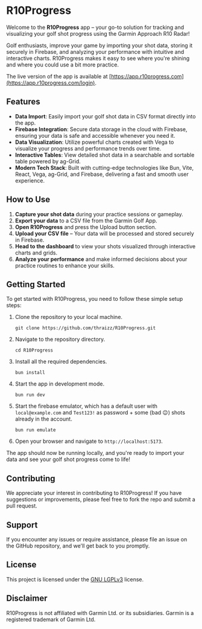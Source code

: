 # R10Progress

Welcome to the **R10Progress** app – your go-to solution for tracking and visualizing your golf shot progress using the Garmin Approach R10 Radar!

Golf enthusiasts, improve your game by importing your shot data, storing it securely in Firebase, and analyzing your performance with intuitive and interactive charts. R10Progress makes it easy to see where you're shining and where you could use a bit more practice.

The live version of the app is available at [https://app.r10progress.com](https://app.r10progress.com/login).

## Features

- **Data Import**: Easily import your golf shot data in CSV format directly into the app.
- **Firebase Integration**: Secure data storage in the cloud with Firebase, ensuring your data is safe and accessible whenever you need it.
- **Data Visualization**: Utilize powerful charts created with Vega to visualize your progress and performance trends over time.
- **Interactive Tables**: View detailed shot data in a searchable and sortable table powered by ag-Grid.
- **Modern Tech Stack**: Built with cutting-edge technologies like Bun, Vite, React, Vega, ag-Grid, and Firebase, delivering a fast and smooth user experience.

## How to Use

1. **Capture your shot data** during your practice sessions or gameplay.
2. **Export your data** to a CSV file from the Garmin Golf App.
3. **Open R10Progress** and press the Upload button section.
4. **Upload your CSV file** – Your data will be processed and stored securely in Firebase.
5. **Head to the dashboard** to view your shots visualized through interactive charts and grids.
6. **Analyze your performance** and make informed decisions about your practice routines to enhance your skills.

## Getting Started

To get started with R10Progress, you need to follow these simple setup steps:

1. Clone the repository to your local machine.
   ```
   git clone https://github.com/thraizz/R10Progress.git
   ```
2. Navigate to the repository directory.
   ```
   cd R10Progress
   ```
3. Install all the required dependencies.
   ```
   bun install
   ```
4. Start the app in development mode.
   ```
   bun run dev
   ```
5. Start the firebase emulator, which has a default user with `local@example.com` and `Test123!` as password + some (bad 😉) shots already in the account.
   ```
   bun run emulate
   ```
6. Open your browser and navigate to `http://localhost:5173`.

The app should now be running locally, and you're ready to import your data and see your golf shot progress come to life!

## Contributing

We appreciate your interest in contributing to R10Progress! If you have suggestions or improvements, please feel free to fork the repo and submit a pull request.

## Support

If you encounter any issues or require assistance, please file an issue on the GitHub repository, and we'll get back to you promptly.

## License

This project is licensed under the [GNU LGPLv3](https://opensource.org/license/lgpl-3-0/) license.

## Disclaimer

R10Progress is not affiliated with Garmin Ltd. or its subsidiaries. Garmin is a registered trademark of Garmin Ltd.
